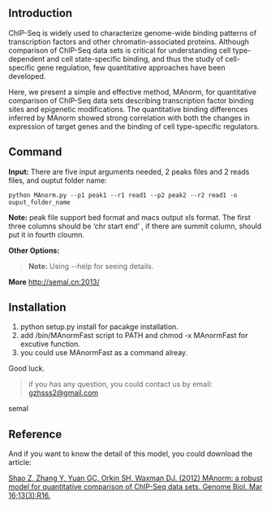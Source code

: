 ## Introduction

ChIP-Seq is widely used to characterize genome-wide binding patterns of transcription factors and other chromatin-associated proteins. Although comparison of ChIP-Seq data sets is critical for understanding cell type-dependent and cell state-specific binding, and thus the study of cell-specific gene regulation, few quantitative approaches have been developed. 

Here, we present a simple and effective method, MAnorm, for quantitative comparison of ChIP-Seq data sets describing transcription factor binding sites and epigenetic modifications. The quantitative binding differences inferred by MAnorm showed strong correlation with both the changes in expression of target genes and the binding of cell type-specific regulators.

## Command

**Input:**
There are five input arguments needed, 2 peaks files and 2 reads files, and ouptut folder name:
    
    python MAnorm.py --p1 peak1 --r1 read1 --p2 peak2 --r2 read1 -o ouput_folder_name

**Note:** peak file support bed format and macs output xls format. The first three columns 
should be ‘chr start end’ , if there are summit column, should put it in fourth cloumn.

**Other Options:**
> **Note:** Using --help for seeing details.

**More**
http://semal.cn:2013/

## Installation

1. python setup.py install for pacakge installation.
2. add /bin/MAnormFast script to PATH and chmod -x MAnormFast for excutive function.
3. you could use MAnormFast as a command alreay.

Good luck.

> if you has any question, you could contact us by email: gzhsss2@gmail.com

semal

## Reference

And if you want to know the detail of this model, you could download the article:

[Shao Z, Zhang Y, Yuan GC, Orkin SH, Waxman DJ. (2012) MAnorm: a robust model for quantitative comparison of ChIP-Seq data sets. Genome Biol. Mar 16;13(3):R16.](https://genomebiology.biomedcentral.com/articles/10.1186/gb-2012-13-3-r16)

